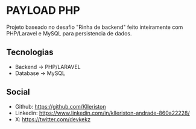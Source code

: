 # PAYLOAD PHP

Projeto baseado no desafio "Rinha de backend" feito inteiramente com PHP/Laravel e MySQL para persistencia de dados.

## Tecnologias
- Backend -> PHP/LARAVEL
- Database -> MySQL

## Social
- Github: https://github.com/Klleriston
- Linkedin: https://www.linkedin.com/in/klleriston-andrade-860a22228/
- X: https://twitter.com/devkekz


